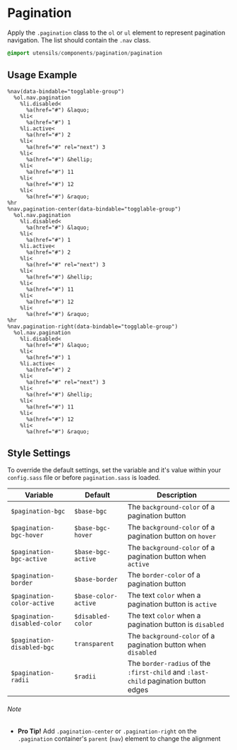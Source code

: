 
# Pagination
Apply the `.pagination` class to the `ol` or `ul` element to
represent pagination navigation. The list should contain the `.nav` class.

```sass
@import utensils/components/pagination/pagination
```

## Usage Example

<!--~ markup/pagination.html.haml -->
```haml
%nav(data-bindable="togglable-group")
  %ol.nav.pagination
    %li.disabled<
      %a(href="#") &laquo;
    %li<
      %a(href="#") 1
    %li.active<
      %a(href="#") 2
    %li<
      %a(href="#" rel="next") 3
    %li<
      %a(href="#") &hellip;
    %li<
      %a(href="#") 11
    %li<
      %a(href="#") 12
    %li<
      %a(href="#") &raquo;
%hr
%nav.pagination-center(data-bindable="togglable-group")
  %ol.nav.pagination
    %li.disabled<
      %a(href="#") &laquo;
    %li<
      %a(href="#") 1
    %li.active<
      %a(href="#") 2
    %li<
      %a(href="#" rel="next") 3
    %li<
      %a(href="#") &hellip;
    %li<
      %a(href="#") 11
    %li<
      %a(href="#") 12
    %li<
      %a(href="#") &raquo;
%hr
%nav.pagination-right(data-bindable="togglable-group")
  %ol.nav.pagination
    %li.disabled<
      %a(href="#") &laquo;
    %li<
      %a(href="#") 1
    %li.active<
      %a(href="#") 2
    %li<
      %a(href="#" rel="next") 3
    %li<
      %a(href="#") &hellip;
    %li<
      %a(href="#") 11
    %li<
      %a(href="#") 12
    %li<
      %a(href="#") &raquo;
```
<!-- end -->

## Style Settings
To override the default settings, set the variable and it's value
within your `config.sass` file or before `pagination.sass` is loaded.

Variable                     | Default               | Description
---------------------------- | --------------------- | -------------------------------------------
`$pagination-bgc`            | `$base-bgc`           | The `background-color` of a pagination button
`$pagination-bgc-hover`      | `$base-bgc-hover`     | The `background-color` of a pagination button on `hover`
`$pagination-bgc-active`     | `$base-bgc-active`    | The `background-color` of a pagination button when `active`
`$pagination-border`         | `$base-border`        | The `border-color` of a pagination button
`$pagination-color-active`   | `$base-color-active`  | The text `color` when a pagination button is `active`
`$pagination-disabled-color` | `$disabled-color`     | The text `color` when a pagination button is `disabled`
`$pagination-disabled-bgc`   | `transparent`         | The `background-color` of a pagination button when `disabled`
`$pagination-radii`          | `$radii`              | The `border-radius` of the `:first-child` and `:last-child` pagination button edges


###### Note
- **Pro Tip!** Add `.pagination-center` or `.pagination-right` on the `.pagination` container's `parent` (`nav`) element to change the alignment

